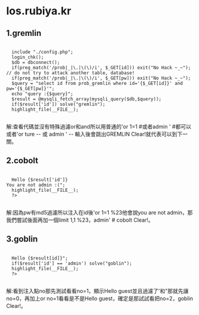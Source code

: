 # los.rubiya.kr


<h2>1.gremlin</h2>
 <pre><code>
  include "./config.php";
  login_chk();
  $db = dbconnect();
  if(preg_match('/prob|_|\.|\(\)/i', $_GET[id])) exit("No Hack ~_~"); // do not try to attack another table, database!
  if(preg_match('/prob|_|\.|\(\)/i', $_GET[pw])) exit("No Hack ~_~");
  $query = "select id from prob_gremlin where id='{$_GET[id]}' and pw='{$_GET[pw]}'";
  echo "query :{$query}";
  $result = @mysqli_fetch_array(mysqli_query($db,$query));
  if($result['id']) solve("gremlin");
  highlight_file(__FILE__);
 </pre></code>
解:查看代碼並沒有特殊過濾or和and所以用普通的'or 1=1 #或者admin ' #都可以或者'or ture -- 或 admin ' -- 輸入後會跳出GREMLIN Clear!就代表可以到下一關。
  
<h2>2.cobolt</h2>
 <pre><code>
  <?php
  include "./config.php"; 
  login_chk();
  $db = dbconnect();
  if(preg_match('/prob|_|\.|\(\)/i', $_GET[id])) exit("No Hack ~_~"); 
  if(preg_match('/prob|_|\.|\(\)/i', $_GET[pw])) exit("No Hack ~_~"); 
  $query = "select id from prob_cobolt where id='{$_GET[id]}' and pw=md5('{$_GET[pw]}')"; 
  echo "query:{$query}"; 
  $result = @mysqli_fetch_array(mysqli_query($db,$query)); 
  if($result['id'] == 'admin') solve("cobolt");
  elseif($result['id']) echo "<h2>Hello {$result['id']}<br>You are not admin :(</h2>"; 
  highlight_file(__FILE__); 
  ?>
 </code></pre>
 解:因為pw有md5過濾所以注入在id後'or 1=1 %23他會說you are not admin，那我們嘗試後面再加一個limit 1,1 %23，admin' # cobolt Clear!。
 
<h2>3.goblin</h2>
 <pre><code>
  <?php 
  include "./config.php"; 
  login_chk(); 
  $db = dbconnect(); 
  if(preg_match('/prob|_|\.|\(\)/i', $_GET[no])) exit("No Hack ~_~"); 
  if(preg_match('/\'|\"|\`/i', $_GET[no])) exit("No Quotes ~_~"); 
  $query = "select id from prob_goblin where id='guest' and no={$_GET[no]}"; 
  echo "query : {$query}"; 
  $result = @mysqli_fetch_array(mysqli_query($db,$query)); 
  if($result['id']) echo "<h2>Hello {$result[id]}</h2>"; 
  if($result['id'] == 'admin') solve("goblin");
  highlight_file(__FILE__); 
  ?>
 </code></pre>
 解:看到注入點no那先測試看看no=1，顯示Hello guest並且過濾了'和"那就先讓no=0，再加上or no=1看看是不是Hello guest，確定是那試試看把no=2，goblin Clear!。
